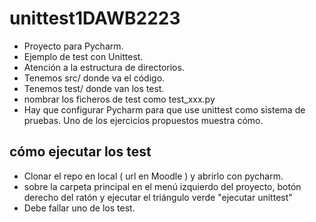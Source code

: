 # unittest1DAWB2223

- Proyecto para Pycharm.
- Ejemplo de test con Unittest.
- Atención a la estructura de directorios.
- Tenemos src/ donde va el código.
- Tenemos test/ donde van los test.
- nombrar los ficheros de test como test_xxx.py
- Hay que configurar Pycharm para que use unittest como sistema de pruebas. Uno de los ejercicios propuestos muestra cómo.

## cómo ejecutar los test

- Clonar el repo en local ( url en Moodle ) y abrirlo con pycharm.
- sobre la carpeta principal en el menú izquierdo del proyecto, botón derecho del ratón y ejecutar el triángulo verde "ejecutar unittest"
- Debe fallar uno de los test.

